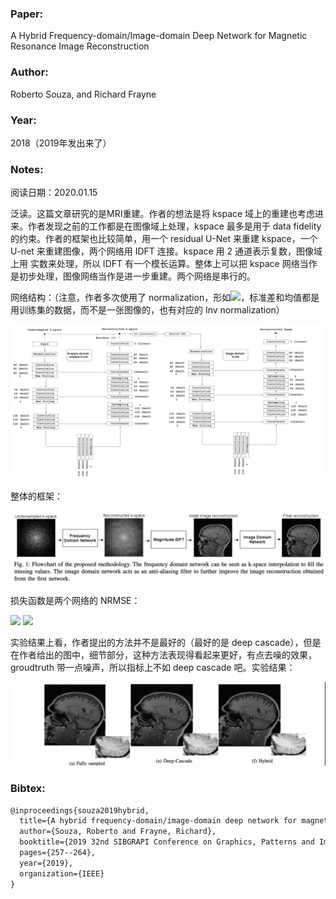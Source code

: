 ### Paper:

A Hybrid Frequency-domain/Image-domain Deep Network for Magnetic Resonance Image Reconstruction

### Author:

Roberto Souza, and Richard Frayne

### Year:

2018（2019年发出来了）

### Notes:

阅读日期：2020.01.15

泛读。这篇文章研究的是MRI重建。作者的想法是将 kspace 域上的重建也考虑进来。作者发现之前的工作都是在图像域上处理，kspace 最多是用于 data fidelity 的约束。作者的框架也比较简单，用一个 residual U-Net 来重建 kspace，一个 U-net 来重建图像，两个网络用 IDFT 连接。kspace 用 2 通道表示复数，图像域上用 实数来处理，所以 IDFT 有一个模长运算。整体上可以把 kspace 网络当作是初步处理，图像网络当作是进一步重建。两个网络是串行的。

网络结构：（注意，作者多次使用了 normalization，形如<img src="http://latex.codecogs.com/svg.latex? F_{u_{n o r m}}=\frac{F_{u}-\mu_{F_{u_{t r a i n}}}}{\sigma_{F_{u_{t r a i n}}}}" border="0"/>，标准差和均值都是用训练集的数据，而不是一张图像的，也有对应的 Inv normalization）

<img src="https://raw.githubusercontent.com/Theodore-PKU/pictures/master/%E6%88%AA%E5%B1%8F2020-01-15%E4%B8%8A%E5%8D%8811.12.27.png"/>

整体的框架：

<img src="https://raw.githubusercontent.com/Theodore-PKU/pictures/master/%E6%88%AA%E5%B1%8F2020-01-15%E4%B8%8A%E5%8D%8811.12.19.png"/>

损失函数是两个网络的 NRMSE：

<img src="http://latex.codecogs.com/svg.latex? N R M S E(\widehat{f}, f)=\frac{\sqrt{\frac{1}{M} \sum_{i=1}^{M}[\widehat{f}(i)-f(i)]^{2}}}{\max (f)-\min (f)}" border="0"/>

<img src="http://latex.codecogs.com/svg.latex? \mathcal{L}=\frac{1}{N} \sum_{i=1}^{N} w_{1} \times N R M S E\left(F_{i}, \widehat{F}_{i}\right)+w_{2} \times N R M S E\left(f_{i}, \widehat{f}_{i}\right)" border="0"/>

实验结果上看，作者提出的方法并不是最好的（最好的是 deep cascade），但是在作者给出的图中，细节部分，这种方法表现得看起来更好，有点去噪的效果，groudtruth 带一点噪声，所以指标上不如 deep cascade 吧。实验结果：

<img src="https://raw.githubusercontent.com/Theodore-PKU/pictures/master/%E6%88%AA%E5%B1%8F2020-01-15%E4%B8%8A%E5%8D%8811.20.19.png"/>

### Bibtex:

```latex
@inproceedings{souza2019hybrid,
  title={A hybrid frequency-domain/image-domain deep network for magnetic resonance image reconstruction},
  author={Souza, Roberto and Frayne, Richard},
  booktitle={2019 32nd SIBGRAPI Conference on Graphics, Patterns and Images (SIBGRAPI)},
  pages={257--264},
  year={2019},
  organization={IEEE}
}
```

